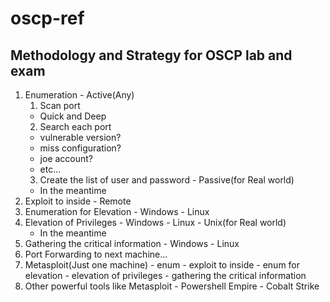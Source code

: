 # oscp-ref
## Methodology and Strategy for OSCP lab and exam
  1. Enumeration
    - Active(Any)
      1. Scan port
        - Quick and Deep
      2. Search each port
        - vulnerable version?
        - miss configuration?
        - joe account?
        - etc...
      3. Create the list of user and password
    - Passive(for Real world)
      - In the meantime
  2. Exploit to inside
    - Remote
  3. Enumeration for Elevation
    - Windows
    - Linux
  4. Elevation of Privileges
    - Windows
    - Linux
    - Unix(for Real world)
      - In the meantime
  5. Gathering the critical information
    - Windows
    - Linux
  6. Port Forwarding to next machine...
  7. Metasploit(Just one machine)
    - enum
    - exploit to inside
    - enum for elevation
    - elevation of privileges
    - gathering the critical information
  8. Other powerful tools like Metasploit
    - Powershell Empire
    - Cobalt Strike

